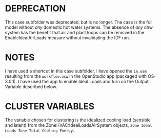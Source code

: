 # DEPRECATION
This case subfolder was deprecated, but is no longer. The case is the full model without *any* domestic hot water systems. The absence of *any* dhw system has the benefit that air and plant loops can be removed in the EnableIdealAirLoads measure without invalidating the IDF run.

# NOTES
I have used a shortcut in this case subfolder. I have opened the `in.osm` resulting from the `workflow.osw` in the OpenStudio app (packaged with OS-3.0.1). I have used the app to enable Ideal Loads and turn on the Output Variable described below.

# CLUSTER VARIABLES
The variable chosen for clustering is the idealized cooling load (sensible and latent) from the ZoneHVAC:IdealLoadsAirSystem objects, `Zone Ideal Loads Zone Total Cooling Energy`.